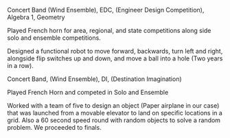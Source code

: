 Concert Band (Wind Ensemble), EDC, (Engineer Design Competition), Algebra 1, Geometry

Played French horn for area, regional, and state competitions along side solo and ensemble competitions.

Designed a functional robot to move forward, backwards, turn left and right, alongside flip switches up and down, and move a ball into a hole (Two years in a row).

Concert Band, (Wind Ensemble), DI, (Destination Imagination)

Played French Horn and competed in Solo and Ensemble

Worked with a team of five to design an object (Paper airplane in our case) that was launched from a movable elevator to land on specific locations in a grid. Also a 60 second speed round with random objects to solve a random problem. We proceeded to finals.
